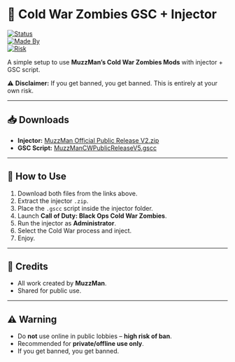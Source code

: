 # 🧟 Cold War Zombies GSC + Injector  

[![Status](https://img.shields.io/badge/Status-Public%20Release-green)]()  
[![Made By](https://img.shields.io/badge/Credit-MuzzMan-blue)]()  
[![Risk](https://img.shields.io/badge/Use%20at%20your%20own%20risk-red)]()  

A simple setup to use **MuzzMan’s Cold War Zombies Mods** with injector + GSC script.  

⚠️ **Disclaimer:** If you get banned, you get banned. This is entirely at your own risk.  

---

## 📥 Downloads  

- **Injector:** [MuzzMan Official Public Release V2.zip](https://github.com/MrJasonDEX/Cold-War-Mods/blob/main/MuzzMan%20Official%20Public%20Official%20Release%20V2.zip)  
- **GSC Script:** [MuzzManCWPublicReleaseV5.gscc](https://github.com/MrJasonDEX/Cold-War-Mods/blob/main/MuzzManCWPublicReleaseV5.gscc)  

---

## 🚀 How to Use  

1. Download both files from the links above.  
2. Extract the injector `.zip`.  
3. Place the `.gscc` script inside the injector folder.  
4. Launch **Call of Duty: Black Ops Cold War Zombies**.  
5. Run the injector as **Administrator**.  
6. Select the Cold War process and inject.  
7. Enjoy.  

---

## 🙌 Credits  

- All work created by **MuzzMan**.  
- Shared for public use.  

---

## ⚠️ Warning  

- Do **not** use online in public lobbies – **high risk of ban**.  
- Recommended for **private/offline use only**.  
- If you get banned, you get banned.  
